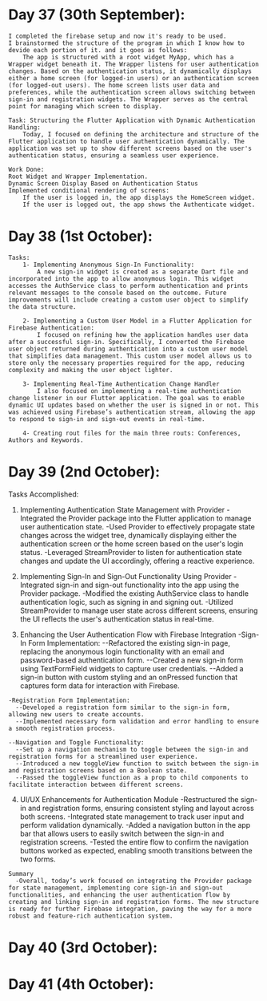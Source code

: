 
# Day 37 (30th September):
    I completed the firebase setup and now it's ready to be used.
    I brainstormed the structure of the program in which I know how to devide each portion of it. and it goes as follows:
        The app is structured with a root widget MyApp, which has a Wrapper widget beneath it. The Wrapper listens for user authentication changes. Based on the authentication status, it dynamically displays either a home screen (for logged-in users) or an authentication screen (for logged-out users). The home screen lists user data and preferences, while the authentication screen allows switching between sign-in and registration widgets. The Wrapper serves as the central point for managing which screen to display.

    Task: Structuring the Flutter Application with Dynamic Authentication Handling:
        Today, I focused on defining the architecture and structure of the Flutter application to handle user authentication dynamically. The application was set up to show different screens based on the user's authentication status, ensuring a seamless user experience. 

    Work Done:
    Root Widget and Wrapper Implementation.
    Dynamic Screen Display Based on Authentication Status
    Implemented conditional rendering of screens:
        If the user is logged in, the app displays the HomeScreen widget.
        If the user is logged out, the app shows the Authenticate widget.

# Day 38 (1st October):
    Tasks: 
        1- Implementing Anonymous Sign-In Functionality:
            A new sign-in widget is created as a separate Dart file and incorporated into the app to allow anonymous login. This widget accesses the AuthService class to perform authentication and prints relevant messages to the console based on the outcome. Future improvements will include creating a custom user object to simplify the data structure.

        2- Implementing a Custom User Model in a Flutter Application for Firebase Authentication:
            I focused on refining how the application handles user data after a successful sign-in. Specifically, I converted the Firebase user object returned during authentication into a custom user model that simplifies data management. This custom user model allows us to store only the necessary properties required for the app, reducing complexity and making the user object lighter.

        3- Implementing Real-Time Authentication Change Handler
            I also focused on implementing a real-time authentication change listener in our Flutter application. The goal was to enable dynamic UI updates based on whether the user is signed in or not. This was achieved using Firebase’s authentication stream, allowing the app to respond to sign-in and sign-out events in real-time.

        4- Creating rout files for the main three routs: Conferences, Authors and Keywords.

# Day 39 (2nd October):
Tasks Accomplished:
  1. Implementing Authentication State Management with Provider
    -Integrated the Provider package into the Flutter application to manage user authentication state.
    -Used Provider to effectively propagate state changes across the widget tree, dynamically displaying either the authentication screen or the home screen based on the user's login status.
    -Leveraged StreamProvider to listen for authentication state changes and update the UI accordingly, offering a reactive experience.
  
  2. Implementing Sign-In and Sign-Out Functionality Using Provider
    -Integrated sign-in and sign-out functionality into the app using the Provider package.
    -Modified the existing AuthService class to handle authentication logic, such as signing in and signing out.
    -Utilized StreamProvider to manage user state across different screens, ensuring the UI reflects the user's authentication status in real-time.

  3. Enhancing the User Authentication Flow with Firebase Integration
    -Sign-In Form Implementation:
      --Refactored the existing sign-in page, replacing the anonymous login functionality with an email and password-based authentication form.
      --Created a new sign-in form using TextFormField widgets to capture user credentials.
      --Added a sign-in button with custom styling and an onPressed function that captures form data for interaction with Firebase.

    -Registration Form Implementation:
      --Developed a registration form similar to the sign-in form, allowing new users to create accounts.
      --Implemented necessary form validation and error handling to ensure a smooth registration process.

    --Navigation and Toggle Functionality:
      --Set up a navigation mechanism to toggle between the sign-in and registration forms for a streamlined user experience.
      --Introduced a new toggleView function to switch between the sign-in and registration screens based on a Boolean state.
      --Passed the toggleView function as a prop to child components to facilitate interaction between different screens.

    
  4. UI/UX Enhancements for Authentication Module
      -Restructured the sign-in and registration forms, ensuring consistent styling and layout across both screens.
      -Integrated state management to track user input and perform validation dynamically.
      -Added a navigation button in the app bar that allows users to easily switch between the sign-in and registration screens.
      -Tested the entire flow to confirm the navigation buttons worked as expected, enabling smooth transitions between the two forms.
    
    Summary
      -Overall, today’s work focused on integrating the Provider package for state management, implementing core sign-in and sign-out functionalities, and enhancing the user authentication flow by creating and linking sign-in and registration forms. The new structure is ready for further Firebase integration, paving the way for a more robust and feature-rich authentication system.
# Day 40 (3rd October):



# Day 41 (4th October):